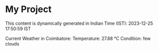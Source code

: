 # My Project

This content is dynamically generated in Indian Time (IST): 2023-12-25 17:50:59 IST


Current Weather in Coimbatore:
Temperature: 27.88 °C
Condition: few clouds

